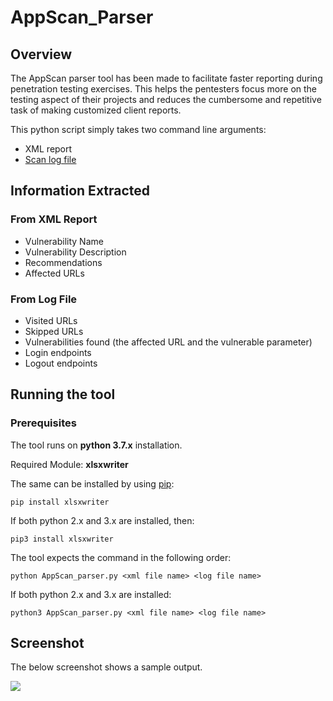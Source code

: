 # AppScan_Parser
## Overview
The AppScan parser tool has been made to facilitate faster reporting during penetration testing exercises. This helps the pentesters focus more on the testing aspect of their projects and reduces the cumbersome and repetitive task of making customized client reports.

This python script simply takes two command line arguments:
* XML report 
* [Scan log file](https://www.ibm.com/support/knowledgecenter/en/SSPH29_9.0.1/com.ibm.help.common.infocenter.aps/r_Log_Scan.html)

## Information Extracted
### From XML Report
* Vulnerability Name
* Vulnerability Description
* Recommendations
* Affected URLs

### From Log File
* Visited URLs
* Skipped URLs
* Vulnerabilities found (the affected URL and the vulnerable parameter)
* Login endpoints
* Logout endpoints

## Running the tool
### Prerequisites
The tool runs on **python 3.7.x** installation.


Required Module: **xlsxwriter**

The same can be installed by using [pip](https://pypi.org/project/pip/):
```
pip install xlsxwriter
```

If both python 2.x and 3.x are installed, then:
```
pip3 install xlsxwriter
```


The tool expects the command in the following order:
```
python AppScan_parser.py <xml file name> <log file name>
```
If both python 2.x and 3.x are installed:
```
python3 AppScan_parser.py <xml file name> <log file name>
```

## Screenshot
The below screenshot shows a sample output.

![](https://github.com/masquerad3r/AppScan_Parser/blob/master/sample_shot.png)
